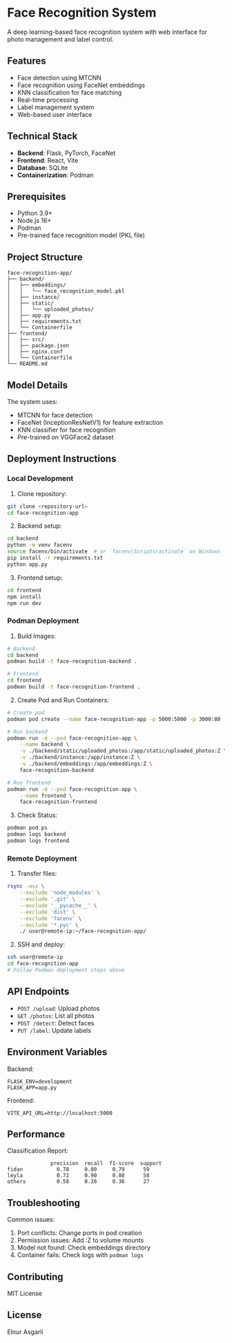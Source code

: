 # Face Recognition System

A deep learning-based face recognition system with web interface for photo management and label control.

## Features
- Face detection using MTCNN
- Face recognition using FaceNet embeddings
- KNN classification for face matching
- Real-time processing
- Label management system
- Web-based user interface

## Technical Stack
- **Backend**: Flask, PyTorch, FaceNet
- **Frontend**: React, Vite
- **Database**: SQLite
- **Containerization**: Podman

## Prerequisites
- Python 3.9+
- Node.js 16+
- Podman
- Pre-trained face recognition model (PKL file)

## Project Structure
```
face-recognition-app/
├── backend/
│   ├── embeddings/
│   │   └── face_recognition_model.pkl
│   ├── instance/
│   ├── static/
│   │   └── uploaded_photos/
│   ├── app.py
│   ├── requirements.txt
│   └── Containerfile
├── frontend/
│   ├── src/
│   ├── package.json
│   ├── nginx.conf
│   └── Containerfile
└── README.md
```

## Model Details
The system uses:
- MTCNN for face detection
- FaceNet (InceptionResNetV1) for feature extraction
- KNN classifier for face recognition
- Pre-trained on VGGFace2 dataset

## Deployment Instructions

### Local Development
1. Clone repository:
```bash
git clone <repository-url>
cd face-recognition-app
```

2. Backend setup:
```bash
cd backend
python -m venv facenv
source facenv/bin/activate  # or `facenv\Scripts\activate` on Windows
pip install -r requirements.txt
python app.py
```

3. Frontend setup:
```bash
cd frontend
npm install
npm run dev
```

### Podman Deployment

1. Build Images:
```bash
# Backend
cd backend
podman build -t face-recognition-backend .

# Frontend
cd frontend
podman build -t face-recognition-frontend .
```

2. Create Pod and Run Containers:
```bash
# Create pod
podman pod create --name face-recognition-app -p 5000:5000 -p 3000:80

# Run backend
podman run -d --pod face-recognition-app \
    --name backend \
    -v ./backend/static/uploaded_photos:/app/static/uploaded_photos:Z \
    -v ./backend/instance:/app/instance:Z \
    -v ./backend/embeddings:/app/embeddings:Z \
    face-recognition-backend

# Run frontend
podman run -d --pod face-recognition-app \
    --name frontend \
    face-recognition-frontend
```

3. Check Status:
```bash
podman pod ps
podman logs backend
podman logs frontend
```

### Remote Deployment

1. Transfer files:
```bash
rsync -avz \
    --exclude 'node_modules' \
    --exclude '.git' \
    --exclude '__pycache__' \
    --exclude 'dist' \
    --exclude 'facenv' \
    --exclude '*.pyc' \
    ./ user@remote-ip:~/face-recognition-app/
```

2. SSH and deploy:
```bash
ssh user@remote-ip
cd face-recognition-app
# Follow Podman deployment steps above
```

## API Endpoints
- `POST /upload`: Upload photos
- `GET /photos`: List all photos
- `POST /detect`: Detect faces
- `PUT /label`: Update labels

## Environment Variables
Backend:
```env
FLASK_ENV=development
FLASK_APP=app.py
```

Frontend:
```env
VITE_API_URL=http://localhost:5000
```

## Performance
Classification Report:
```
              precision  recall  f1-score  support
fidan           0.78     0.80     0.79      59
leyla           0.72     0.90     0.80      58
others          0.58     0.26     0.36      27
```

## Troubleshooting
Common issues:
1. Port conflicts: Change ports in pod creation
2. Permission issues: Add :Z to volume mounts
3. Model not found: Check embeddings directory
4. Container fails: Check logs with `podman logs`

## Contributing
MIT License

## License
Elnur Asgarli